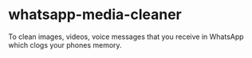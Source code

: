 # whatsapp-media-cleaner
To clean images, videos, voice messages that you receive in WhatsApp which clogs your phones memory.
